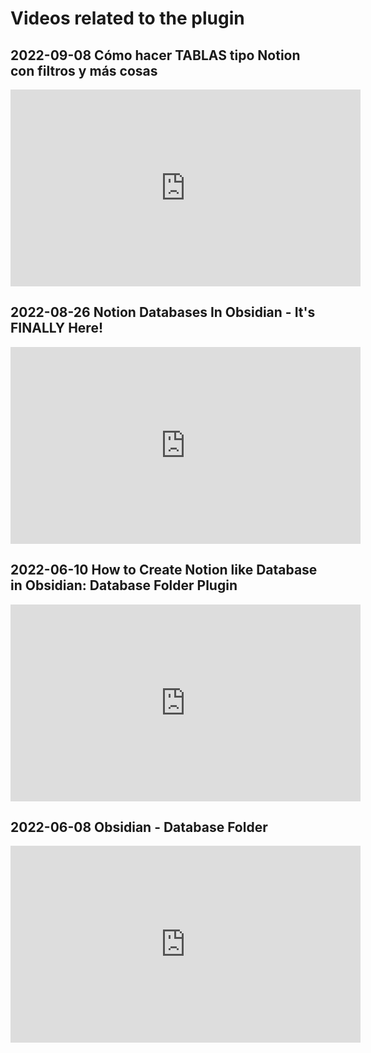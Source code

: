 # Videos related to the plugin
## 2022-09-08 Cómo hacer TABLAS tipo Notion con filtros y más cosas
<iframe width="560" height="315" src="https://www.youtube.com/embed/0OiCWflpYcs" title="YouTube video player" frameborder="0" allow="accelerometer; autoplay; clipboard-write; encrypted-media; gyroscope; picture-in-picture" allowfullscreen></iframe>

## 2022-08-26 Notion Databases In Obsidian - It's FINALLY Here!

<iframe width="560" height="315" src="https://www.youtube.com/embed/9oaEOFPxT9g" title="YouTube video player" frameborder="0" allow="accelerometer; autoplay; clipboard-write; encrypted-media; gyroscope; picture-in-picture" allowfullscreen></iframe>

## 2022-06-10 How to Create Notion like Database in Obsidian: Database Folder Plugin

<iframe width="560" height="315" src="https://www.youtube.com/embed/N5_jGy8U9vE" title="YouTube video player" frameborder="0" allow="accelerometer; autoplay; clipboard-write; encrypted-media; gyroscope; picture-in-picture" allowfullscreen></iframe>

## 2022-06-08 Obsidian - Database Folder

<iframe width="560" height="315" src="https://www.youtube.com/embed/2v7LO64-C08" title="YouTube video player" frameborder="0" allow="accelerometer; autoplay; clipboard-write; encrypted-media; gyroscope; picture-in-picture" allowfullscreen></iframe>

